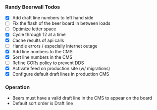 ### Randy Beerwall Todos

- [X] Add draft line numbers to left hand side
- [ ] Fix the flash of the beer board in between loads
- [ ] Optimize letter space
- [X] Cycle through 12 at a time
- [X] Cache results of api calls
- [ ] Handle errors / especially internet outage
- [X] Add line numbers to the CMS
- [X] Sort line numbers in the CMS
- [ ] Refine CORs policy to prevent DDS
- [X] Activate feed on production site (w/ migrations)
- [X] Configure default draft lines in production CMS

### Operation
- Beers must have a valid draft line in the CMS to appear on the board
- Default sort order is Draft line
